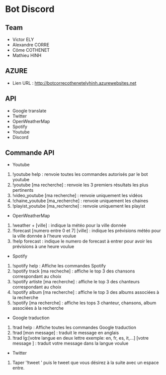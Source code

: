 # Bot Discord

## Team

- Victor ELY
- Alexandre CORRE
- Côme COTHENET
- Mathieu HINH

## AZURE

- Lien URL : http://botcorrecothenetelyhinh.azurewebsites.net

## API

- Google translate
- Twitter
- OpenWeatherMap
- Spotify
- Youtube
- Discord

## Commande API

- Youtube
1) !youtube help : renvoie toutes les commandes autorisés par le bot youtube
2) !youtube [ma recherche] : renvoie les 3 premiers résultats les plus pertinents
3) !video_youtube [ma recherche] : renvoie uniquement les vidéos
4) !chaine_youtube [ma_recherche] : renvoie uniquement les chaines
5) !playist_youtube [ma_recherche] : renvoie uniquement les playist

- OpenWeatherMap
1) !weather + [ville] : indique la météo pour la ville donnée
2) !forecast [numero entre 0 et 7] [ville] : indique les prévisions météo pour la ville donnée à l'heure voulue
3) !help forecast : indique le numero de forecast à entrer pour avoir les prévisions à une heure voulue

- Spotify
1) !spotify help : Affiche les commandes Spotify
2) !spotify track [ma recheche] : affiche le top 3 des chansons correspondant au choix
3) !spotify artiste [ma recherche] : affiche le top 3 des chanteurs correspondant au choix
4) !spotify album [ma recherche] : affiche le top 3 des albums associées à la recherche
5) !spotify [ma recherche] : affiche les tops 3 chanteur, chansons, album associées à la recherche

- Google traduction
1) !trad help : Affiche toutes les commandes Google traduction
2) !trad [mon message] : traduit le message en anglais
3) !trad lg:[votre langue en deux lettre exemple: en, fr, es, it,...] [votre message ] : traduit votre message dans la langue voulue

- Twitter
1) Taper '!tweet ' puis le tweet que vous désirez à la suite avec un espace entre.
